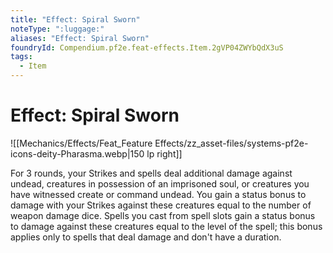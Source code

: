 ```yaml
---
title: "Effect: Spiral Sworn"
noteType: ":luggage:"
aliases: "Effect: Spiral Sworn"
foundryId: Compendium.pf2e.feat-effects.Item.2gVP04ZWYbQdX3uS
tags:
  - Item
---
```


# Effect: Spiral Sworn
![[Mechanics/Effects/Feat_Feature Effects/zz_asset-files/systems-pf2e-icons-deity-Pharasma.webp|150 lp right]]

For 3 rounds, your Strikes and spells deal additional damage against undead, creatures in possession of an imprisoned soul, or creatures you have witnessed create or command undead. You gain a status bonus to damage with your Strikes against these creatures equal to the number of weapon damage dice. Spells you cast from spell slots gain a status bonus to damage against these creatures equal to the level of the spell; this bonus applies only to spells that deal damage and don't have a duration.
